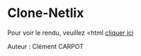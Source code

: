 # Clone-Netlix

Pour voir le rendu, veuillez <html <a href="https://clementcarpot.github.io/Clone-Netlix/" target="_blank">cliquer ici</a> </html>

Auteur : Clément CARPOT
